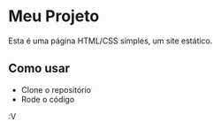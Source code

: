 # Meu Projeto
Esta é uma página HTML/CSS simples, um site estático.

## Como usar
- Clone o repositório
- Rode o código

:V
